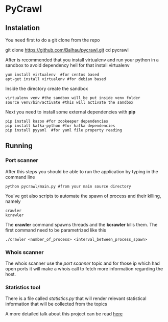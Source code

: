 # PyCrawl

## Instalation

You need first to do a git clone from the repo

  git clone https://github.com/Balhau/pycrawl.git
  cd pycrawl

After is recommended that you install virtualenv and run your python in a sandbox to avoid dependency hell for that install virtualenv

    yum install virtualenv  #for centos based
    apt-get install virtualenv #for debian based


Inside the directory create the sandbox

    virtualenv venv #the sandbox will be put inside venv folder
    source venv/bin/activate #this will activate the sandbox

Next you need to install some external dependencies with **pip**

    pip install kazoo #for zookeeper dependencies
    pip install kafka-python #for kafka dependencies
    pip install pyyaml  #for yaml file property reading


## Running 

### Port scanner

After this steps you should be able to run the application by typing in the command line

    python pycrawl/main.py #from your main source directory

You've got also scripts to automate the spawn of process and their killing, namely

    crawler
    kcrawler

The **crawler** command spawns threads and the **kcrawler** kills them. The first command need to be parametrized like this


    ./crawler <number_of_process> <interval_between_process_spawn>

### Whois scanner

The whois scanner use the *port scanner* topic and for those ip which had open ports it will make a whois call to fetch more information regarding the host.

### Statistics tool

There is a file called *statistics.py* that will render relevant statistical information that will be collected from the topics



A more detailed talk about this project can be read [here](https://codecorner.balhau.net/2017/03/12/a-distributed-crawler/)
